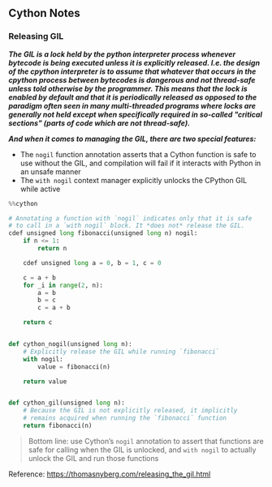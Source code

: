 ## Cython Notes

### Releasing GIL
***The GIL is a lock held by the python interpreter process whenever bytecode is being executed unless it is explicitly released. I.e. the design of the cpython interpreter is to assume that whatever that occurs in the cpython process between bytecodes is dangerous and not thread-safe unless told otherwise by the programmer. This means that the lock is enabled by default and that it is periodically released as opposed to the paradigm often seen in many multi-threaded programs where locks are generally not held except when specifically required in so-called "critical sections" (parts of code which are not thread-safe).***

***And when it comes to managing the GIL, there are two special features:***

- The `nogil` function annotation asserts that a Cython function is safe to use without the GIL, and compilation will fail if it interacts with Python in an unsafe manner
- The `with nogil` context manager explicitly unlocks the CPython GIL while active


```python
%%cython

# Annotating a function with `nogil` indicates only that it is safe
# to call in a `with nogil` block. It *does not* release the GIL.
cdef unsigned long fibonacci(unsigned long n) nogil:
    if n <= 1:
        return n

    cdef unsigned long a = 0, b = 1, c = 0

    c = a + b
    for _i in range(2, n):
        a = b
        b = c
        c = a + b

    return c


def cython_nogil(unsigned long n):
    # Explicitly release the GIL while running `fibonacci`
    with nogil:
        value = fibonacci(n)

    return value


def cython_gil(unsigned long n):
    # Because the GIL is not explicitly released, it implicitly
    # remains acquired when running the `fibonacci` function
    return fibonacci(n)
```

> Bottom line: use Cython’s `nogil` annotation to assert that functions are safe for calling when the GIL is unlocked, and `with nogil` to actually unlock the GIL and run those functions

Reference: https://thomasnyberg.com/releasing_the_gil.html

### 